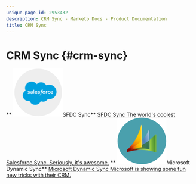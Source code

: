 ```yaml
---
unique-page-id: 2953432
description: CRM Sync - Marketo Docs - Product Documentation
title: CRM Sync
---
```


# CRM Sync {#crm-sync}

** ![SFDC Sync](assets/sfdc.png)SFDC Sync** [SFDC Sync The world's coolest Salesforce Sync. Seriously, it's awesome.](https://docs.marketo.com/display/DOCS/Salesforce+Sync)     ** ![Microsoft Dynamic Sync](assets/dynamics.png)Microsoft Dynamic Sync** [Microsoft Dynamic Sync Microsoft is showing some fun new tricks with their CRM.](https://docs.marketo.com/display/DOCS/Microsoft+Dynamics+Sync)
